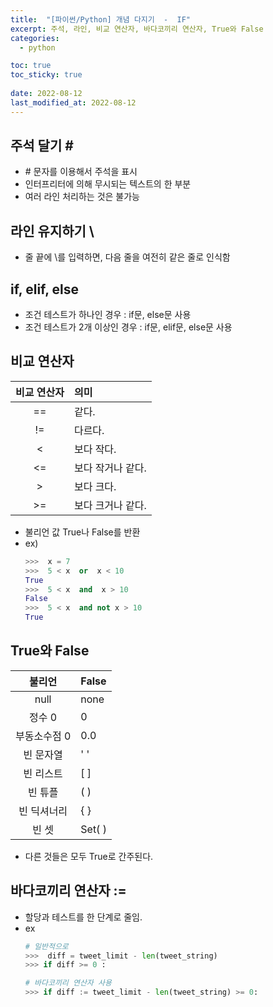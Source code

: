 ```yaml
---
title:  "[파이썬/Python] 개념 다지기  -  IF"
excerpt: 주석, 라인, 비교 연산자, 바다코끼리 연산자, True와 False
categories:
  - python

toc: true
toc_sticky: true
 
date: 2022-08-12
last_modified_at: 2022-08-12
---
```



## 주석 달기 \#
- \# 문자를 이용해서 주석을 표시
- 인터프리터에 의해 무시되는 텍스트의 한 부분
- 여러 라인 처리하는 것은 불가능


## 라인 유지하기 \
- 줄 끝에 \를 입력하면, 다음 줄을 여전히 같은 줄로 인식함

## if, elif, else
- 조건 테스트가 하나인 경우 : if문, else문 사용
- 조건 테스트가 2개 이상인 경우 : if문, elif문, else문 사용

## 비교 연산자

|비교 연산자|의미|
|:---:|:---|
|==|같다.|
|!=|다르다.|
|<|보다 작다.|
|<=|보다 작거나 같다.|
|>|보다 크다.|
|>=|보다 크거나 같다.|

- 불리언 값 True나 False를 반환
- ex)
  ```python
  >>>  x = 7
  >>>  5 < x  or  x < 10
  True
  >>>  5 < x  and  x > 10
  False
  >>>  5 < x  and not x > 10
  True
  ```


## True와 False

|불리언|False|
|:---:|:---|
|null|none|
|정수 0|0|
|부동소수점 0|0.0|          
|빈 문자열|' '|
|빈 리스트|[ ]|
|빈 튜플|( )|
|빈 딕셔너리|{ }|
|빈 셋|Set( )|

- 다른 것들은 모두 True로 간주된다.


## 바다코끼리 연산자  :=
- 할당과 테스트를 한 단계로 줄임.
- ex
  ```python
  # 일반적으로
  >>>  diff = tweet_limit - len(tweet_string)
  >>> if diff >= 0 :

  # 바다코끼리 연산자 사용
  >>> if diff := tweet_limit - len(tweet_string) >= 0:
